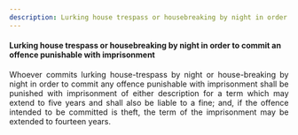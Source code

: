 ```yaml
---
description: Lurking house trespass or housebreaking by night in order to commit an offence punishable with imprisonment
---
```


#### Lurking house trespass or housebreaking by night in order to commit an offence punishable with imprisonment
<div style="text-align: justify">

Whoever commits lurking house-trespass by night or house-breaking by night in order to commit any offence punishable with imprisonment shall be punished with imprisonment of either description for a term which may extend to five years and shall also be liable to a fine; and, if the offence intended to be committed is theft, the term of the imprisonment may be extended to fourteen years.

</div>
